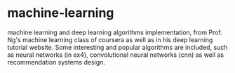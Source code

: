 # machine-learning
machine learning and deep learning algorithms implementation, from Prof. Ng's machine learning class of coursera as well as in his  deep learning tutorial website. Some interesting and popular algorithms are included, such as neural networks (in ex4), convolutional neural networks (cnn) as well as recommendation systems design.
